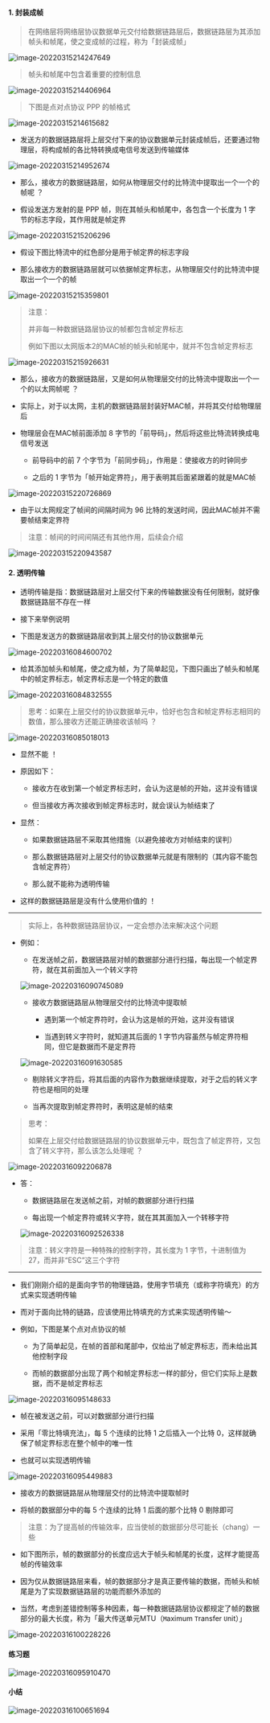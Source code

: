 #### 1. 封装成帧

> 在网络层将网络层协议数据单元交付给数据链路层后，数据链路层为其添加帧头和帧尾，使之变成帧的过程，称为「封装成帧」

![image-20220315214247649](https://aliyun-oss-lpj.oss-cn-qingdao.aliyuncs.com/images/by-picgo/image-20220315214247649.png)

> 帧头和帧尾中包含着重要的控制信息

![image-20220315214406964](https://aliyun-oss-lpj.oss-cn-qingdao.aliyuncs.com/images/by-picgo/image-20220315214406964.png)

> 下图是点对点协议 PPP 的帧格式

![image-20220315214615682](https://aliyun-oss-lpj.oss-cn-qingdao.aliyuncs.com/images/by-picgo/image-20220315214615682.png)

- 发送方的数据链路层将上层交付下来的协议数据单元封装成帧后，还要通过物理层，将构成帧的各比特转换成电信号发送到传输媒体

![image-20220315214952674](https://aliyun-oss-lpj.oss-cn-qingdao.aliyuncs.com/images/by-picgo/image-20220315214952674.png)

- 那么，接收方的数据链路层，如何从物理层交付的比特流中提取出一个一个的帧呢 ？

- 假设发送方发射的是 PPP 帧，则在其帧头和帧尾中，各包含一个长度为 1 字节的标志字段，其作用就是帧定界

![image-20220315215206296](https://aliyun-oss-lpj.oss-cn-qingdao.aliyuncs.com/images/by-picgo/image-20220315215206296.png)

- 假设下图比特流中的红色部分是用于帧定界的标志字段

- 那么接收方的数据链路层就可以依据帧定界标志，从物理层交付的比特流中提取出一个一个的帧

![image-20220315215359801](https://aliyun-oss-lpj.oss-cn-qingdao.aliyuncs.com/images/by-picgo/image-20220315215359801.png)

> 注意：
> 
> 并非每一种数据链路层协议的帧都包含帧定界标志
> 
> 例如下图以太网版本2的MAC帧的帧头和帧尾中，就并不包含帧定界标志

![image-20220315215926631](https://aliyun-oss-lpj.oss-cn-qingdao.aliyuncs.com/images/by-picgo/image-20220315215926631.png)

- 那么，接收方的数据链路层，又是如何从物理层交付的比特流中提取出一个一个的以太网帧呢 ？

- 实际上，对于以太网，主机的数据链路层封装好MAC帧，并将其交付给物理层后

- 物理层会在MAC帧前面添加 8 字节的「前导码」，然后将这些比特流转换成电信号发送

  - 前导码中的前 7 个字节为「前同步码」，作用是：使接收方的时钟同步

  - 之后的 1 字节为「帧开始定界符」，用于表明其后面紧跟着的就是MAC帧

![image-20220315220726869](https://aliyun-oss-lpj.oss-cn-qingdao.aliyuncs.com/images/by-picgo/image-20220315220726869.png)

- 由于以太网规定了帧间的间隔时间为 96 比特的发送时间，因此MAC帧并不需要帧结束定界符

> 注意：帧间的时间间隔还有其他作用，后续会介绍

![image-20220315220943587](https://aliyun-oss-lpj.oss-cn-qingdao.aliyuncs.com/images/by-picgo/image-20220315220943587.png)

#### 2. 透明传输

- 透明传输是指：数据链路层对上层交付下来的传输数据没有任何限制，就好像数据链路层不存在一样

- 接下来举例说明

- 下图是发送方的数据链路层收到其上层交付的协议数据单元

![image-20220316084600702](https://aliyun-oss-lpj.oss-cn-qingdao.aliyuncs.com/images/by-picgo/image-20220316084600702.png)

- 给其添加帧头和帧尾，使之成为帧，为了简单起见，下图只画出了帧头和帧尾中的帧定界标志，帧定界标志是一个特定的数值

![image-20220316084832555](https://aliyun-oss-lpj.oss-cn-qingdao.aliyuncs.com/images/by-picgo/image-20220316084832555.png)

> 思考：如果在上层交付的协议数据单元中，恰好也包含和帧定界标志相同的数值，那么接收方还能正确接收该帧吗 ？

![image-20220316085018013](https://aliyun-oss-lpj.oss-cn-qingdao.aliyuncs.com/images/by-picgo/image-20220316085018013.png)

- 显然不能 ！

- 原因如下：

  - 接收方在收到第一个帧定界标志时，会认为这是帧的开始，这并没有错误

  - 但当接收方再次接收到帧定界标志时，就会误认为帧结束了

- 显然：

	- 如果数据链路层不采取其他措施（以避免接收方对帧结束的误判）

	- 那么数据链路层对上层交付的协议数据单元就是有限制的（其内容不能包含帧定界符）

	- 那么就不能称为透明传输

- 这样的数据链路层是没有什么使用价值的 ！

---

> 实际上，各种数据链路层协议，一定会想办法来解决这个问题

- 例如：

	- 在发送帧之前，数据链路层对帧的数据部分进行扫描，每出现一个帧定界符，就在其前面加入一个转义字符

	![image-20220316090745089](https://aliyun-oss-lpj.oss-cn-qingdao.aliyuncs.com/images/by-picgo/image-20220316090745089.png)

	- 接收方数据链路层从物理层交付的比特流中提取帧

		- 遇到第一个帧定界符时，会认为这是帧的开始，这并没有错误

		- 当遇到转义字符时，就知道其后面的 1 字节内容虽然与帧定界符相同，但它是数据而不是定界符

	![image-20220316091630585](https://aliyun-oss-lpj.oss-cn-qingdao.aliyuncs.com/images/by-picgo/image-20220316091630585.png)

	- 剔除转义字符后，将其后面的内容作为数据继续提取，对于之后的转义字符也是相同的处理

	- 当再次提取到帧定界符时，表明这是帧的结束

> 思考：
> 
> 如果在上层交付给数据链路层的协议数据单元中，既包含了帧定界符，又包含了转义字符，那么该怎么处理呢 ？

![image-20220316092206878](https://aliyun-oss-lpj.oss-cn-qingdao.aliyuncs.com/images/by-picgo/image-20220316092206878.png)

- 答：

	- 数据链路层在发送帧之前，对帧的数据部分进行扫描

	- 每出现一个帧定界符或转义字符，就在其其面加入一个转移字符

	![image-20220316092526338](https://aliyun-oss-lpj.oss-cn-qingdao.aliyuncs.com/images/by-picgo/image-20220316092526338.png)

> 注意：转义字符是一种特殊的控制字符，其长度为 1 字节，十进制值为 27，而并非“ESC”这三个字符

---

- 我们刚刚介绍的是面向字节的物理链路，使用字节填充（或称字符填充）的方式来实现透明传输

- 而对于面向比特的链路，应该使用比特填充的方式来实现透明传输～

- 例如，下图是某个点对点协议的帧

	- 为了简单起见，在帧的首部和尾部中，仅给出了帧定界标志，而未给出其他控制字段

	- 而帧的数据部分出现了两个和帧定界标志一样的部分，但它们实际上是数据，而不是帧定界标志

![image-20220316095148633](https://aliyun-oss-lpj.oss-cn-qingdao.aliyuncs.com/images/by-picgo/image-20220316095148633.png)

- 帧在被发送之前，可以对数据部分进行扫描

- 采用「零比特填充法」，每 5 个连续的比特 1 之后插入一个比特 0，这样就确保了帧定界标志在整个帧中的唯一性

- 也就可以实现透明传输

![image-20220316095449883](https://aliyun-oss-lpj.oss-cn-qingdao.aliyuncs.com/images/by-picgo/image-20220316095449883.png)

- 接收方的数据链路层从物理层交付的比特流中提取帧时

- 将帧的数据部分中的每 5 个连续的比特 1 后面的那个比特 0 剔除即可

> 注意：为了提高帧的传输效率，应当使帧的数据部分尽可能长（chang）一些

- 如下图所示，帧的数据部分的长度应远大于帧头和帧尾的长度，这样才能提高帧的传输效率

- 因为仅从数据链路层来看，帧的数据部分才是真正要传输的数据，而帧头和帧尾是为了实现数据链路层的功能而额外添加的

- 当然，考虑到差错控制等多种因素，每一种数据链路层协议都规定了帧的数据部分的最大长度，称为「最大传送单元MTU（`M`aximum `T`ransfer `U`nit）」

![image-20220316100228226](https://aliyun-oss-lpj.oss-cn-qingdao.aliyuncs.com/images/by-picgo/image-20220316100458331.png)

#### 练习题

![image-20220316095910470](https://aliyun-oss-lpj.oss-cn-qingdao.aliyuncs.com/images/by-picgo/image-20220316095910470.png)

#### 小结

![image-20220316100651694](https://aliyun-oss-lpj.oss-cn-qingdao.aliyuncs.com/images/by-picgo/image-20220316100651694.png)
